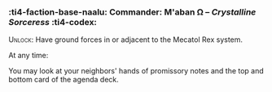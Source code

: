 ### :ti4-faction-base-naalu: **Commander**: M'aban Ω – _Crystalline Sorceress_ :ti4-codex:

<span style="font-variant:small-caps;">Unlock</span>: Have ground forces in or adjacent to the Mecatol Rex system.

At any time:

You may look at your neighbors' hands of promissory notes and the top and bottom card of the agenda deck.
